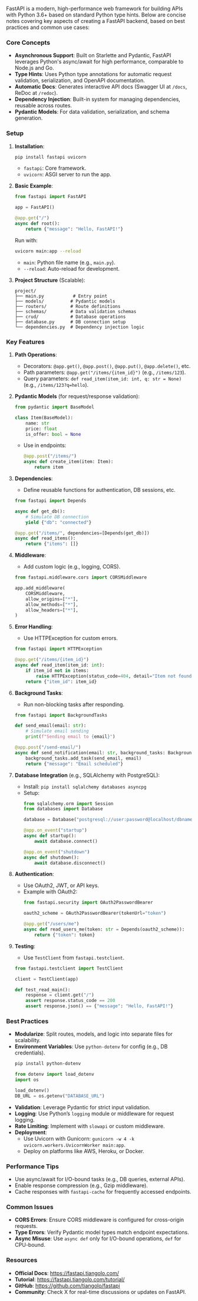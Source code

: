 FastAPI is a modern, high-performance web framework for building APIs with Python 3.6+ based on standard Python type hints. Below are concise notes covering key aspects of creating a FastAPI backend, based on best practices and common use cases:

### **Core Concepts**
- **Asynchronous Support**: Built on Starlette and Pydantic, FastAPI leverages Python's async/await for high performance, comparable to Node.js and Go.
- **Type Hints**: Uses Python type annotations for automatic request validation, serialization, and OpenAPI documentation.
- **Automatic Docs**: Generates interactive API docs (Swagger UI at `/docs`, ReDoc at `/redoc`).
- **Dependency Injection**: Built-in system for managing dependencies, reusable across routes.
- **Pydantic Models**: For data validation, serialization, and schema generation.

### **Setup**
1. **Installation**:
   ```bash
   pip install fastapi uvicorn
   ```
   - `fastapi`: Core framework.
   - `uvicorn`: ASGI server to run the app.

2. **Basic Example**:
   ```python
   from fastapi import FastAPI

   app = FastAPI()

   @app.get("/")
   async def root():
       return {"message": "Hello, FastAPI!"}
   ```
   Run with:
   ```bash
   uvicorn main:app --reload
   ```
   - `main`: Python file name (e.g., `main.py`).
   - `--reload`: Auto-reload for development.

3. **Project Structure** (Scalable):
   ```
   project/
   ├── main.py           # Entry point
   ├── models/          # Pydantic models
   ├── routers/         # Route definitions
   ├── schemas/         # Data validation schemas
   ├── crud/            # Database operations
   ├── database.py      # DB connection setup
   └── dependencies.py  # Dependency injection logic
   ```

### **Key Features**
1. **Path Operations**:
   - Decorators: `@app.get()`, `@app.post()`, `@app.put()`, `@app.delete()`, etc.
   - Path parameters: `@app.get("/items/{item_id}")` (e.g., `/items/123`).
   - Query parameters: `def read_item(item_id: int, q: str = None)` (e.g., `/items/123?q=hello`).

2. **Pydantic Models** (for request/response validation):
   ```python
   from pydantic import BaseModel

   class Item(BaseModel):
       name: str
       price: float
       is_offer: bool = None
   ```
   - Use in endpoints:
     ```python
     @app.post("/items/")
     async def create_item(item: Item):
         return item
     ```

3. **Dependencies**:
   - Define reusable functions for authentication, DB sessions, etc.
   ```python
   from fastapi import Depends

   async def get_db():
       # Simulate DB connection
       yield {"db": "connected"}

   @app.get("/items/", dependencies=[Depends(get_db)])
   async def read_items():
       return {"items": []}
   ```

4. **Middleware**:
   - Add custom logic (e.g., logging, CORS).
   ```python
   from fastapi.middleware.cors import CORSMiddleware

   app.add_middleware(
       CORSMiddleware,
       allow_origins=["*"],
       allow_methods=["*"],
       allow_headers=["*"],
   )
   ```

5. **Error Handling**:
   - Use HTTPException for custom errors.
   ```python
   from fastapi import HTTPException

   @app.get("/items/{item_id}")
   async def read_item(item_id: int):
       if item_id not in items:
           raise HTTPException(status_code=404, detail="Item not found")
       return {"item_id": item_id}
   ```

6. **Background Tasks**:
   - Run non-blocking tasks after responding.
   ```python
   from fastapi import BackgroundTasks

   def send_email(email: str):
       # Simulate email sending
       print(f"Sending email to {email}")

   @app.post("/send-email/")
   async def send_notification(email: str, background_tasks: BackgroundTasks):
       background_tasks.add_task(send_email, email)
       return {"message": "Email scheduled"}
   ```

7. **Database Integration** (e.g., SQLAlchemy with PostgreSQL):
   - Install: `pip install sqlalchemy databases asyncpg`
   - Setup:
     ```python
     from sqlalchemy.orm import Session
     from databases import Database

     database = Database("postgresql://user:password@localhost/dbname")

     @app.on_event("startup")
     async def startup():
         await database.connect()

     @app.on_event("shutdown")
     async def shutdown():
         await database.disconnect()
     ```

8. **Authentication**:
   - Use OAuth2, JWT, or API keys.
   - Example with OAuth2:
     ```python
     from fastapi.security import OAuth2PasswordBearer

     oauth2_scheme = OAuth2PasswordBearer(tokenUrl="token")

     @app.get("/users/me")
     async def read_users_me(token: str = Depends(oauth2_scheme)):
         return {"token": token}
     ```

9. **Testing**:
   - Use `TestClient` from `fastapi.testclient`.
   ```python
   from fastapi.testclient import TestClient

   client = TestClient(app)

   def test_read_main():
       response = client.get("/")
       assert response.status_code == 200
       assert response.json() == {"message": "Hello, FastAPI!"}
   ```

### **Best Practices**
- **Modularize**: Split routes, models, and logic into separate files for scalability.
- **Environment Variables**: Use `python-dotenv` for config (e.g., DB credentials).
   ```bash
   pip install python-dotenv
   ```
   ```python
   from dotenv import load_dotenv
   import os

   load_dotenv()
   DB_URL = os.getenv("DATABASE_URL")
   ```
- **Validation**: Leverage Pydantic for strict input validation.
- **Logging**: Use Python’s `logging` module or middleware for request logging.
- **Rate Limiting**: Implement with `slowapi` or custom middleware.
- **Deployment**:
   - Use Uvicorn with Gunicorn: `gunicorn -w 4 -k uvicorn.workers.UvicornWorker main:app`.
   - Deploy on platforms like AWS, Heroku, or Docker.

### **Performance Tips**
- Use async/await for I/O-bound tasks (e.g., DB queries, external APIs).
- Enable response compression (e.g., Gzip middleware).
- Cache responses with `fastapi-cache` for frequently accessed endpoints.

### **Common Issues**
- **CORS Errors**: Ensure CORS middleware is configured for cross-origin requests.
- **Type Errors**: Verify Pydantic model types match endpoint expectations.
- **Async Misuse**: Use `async def` only for I/O-bound operations, `def` for CPU-bound.

### **Resources**
- **Official Docs**: https://fastapi.tiangolo.com/
- **Tutorial**: https://fastapi.tiangolo.com/tutorial/
- **GitHub**: https://github.com/tiangolo/fastapi
- **Community**: Check X for real-time discussions or updates on FastAPI.

